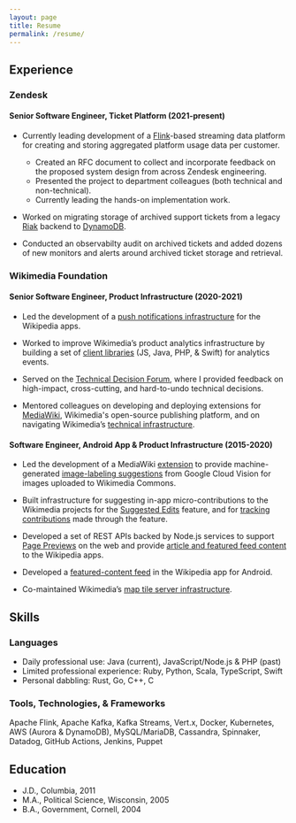```yaml
---
layout: page
title: Resume
permalink: /resume/
---
```


## Experience
### Zendesk
#### Senior Software Engineer, Ticket Platform (2021-present)

* Currently leading development of a [Flink](https://flink.apache.org/)-based streaming data platform for creating and storing aggregated platform usage data per customer.
  * Created an RFC document to collect and incorporate feedback on the proposed system design from across Zendesk engineering.
  * Presented the project to department colleagues (both technical and non-technical).
  * Currently leading the hands-on implementation work.

* Worked on migrating storage of archived support tickets from a legacy [Riak](https://riak.com/index.html) backend to [DynamoDB](https://aws.amazon.com/dynamodb/).

* Conducted an observabilty audit on archived tickets and added dozens of new monitors and alerts around archived ticket storage and retrieval.

### Wikimedia Foundation
#### Senior Software Engineer, Product Infrastructure (2020-2021)

* Led the development of a [push notifications infrastructure](https://www.mediawiki.org/wiki/Wikimedia_Product_Infrastructure_team/Push_Notifications_Infrastructure) for the Wikipedia apps.

* Worked to improve Wikimedia’s product analytics infrastructure by building a set of [client libraries](https://wikitech.wikimedia.org/wiki/Event_Platform/Client) (JS, Java, PHP, & Swift) for analytics events.

* Served on the [Technical Decision Forum](https://www.mediawiki.org/wiki/Technical_Decision_Forum), where I provided feedback on high-impact, cross-cutting, and hard-to-undo technical decisions.

* Mentored colleagues on developing and deploying extensions for [MediaWiki](https://www.mediawiki.org/wiki/MediaWiki), Wikimedia's open-source publishing platform, and on navigating Wikimedia’s [technical infrastructure](https://wikitech.wikimedia.org/wiki/Main_Page).

#### Software Engineer, Android App & Product Infrastructure (2015-2020)

* Led the development of a MediaWiki [extension](https://www.mediawiki.org/wiki/Extension:MachineVision) to provide machine-generated [image-labeling suggestions](https://commons.wikimedia.org/wiki/Commons:Structured_data/Computer-aided_tagging) from Google Cloud Vision for images uploaded to Wikimedia Commons.

* Built infrastructure for suggesting in-app micro-contributions to the Wikimedia projects for the [Suggested Edits](https://www.mediawiki.org/wiki/Wikimedia_Apps/Suggested_edits) feature, and for [tracking contributions](https://www.mediawiki.org/wiki/Extension:WikimediaEditorTasks) made through the feature.

* Developed a set of REST APIs backed by Node.js services to support [Page Previews](https://www.mediawiki.org/wiki/Page_Previews) on the web and provide [article and featured feed content](https://www.mediawiki.org/wiki/Wikimedia_Apps/Team/RESTBase_services_for_apps) to the Wikipedia apps.

* Developed a [featured-content feed](https://www.mediawiki.org/wiki/Wikimedia_Apps/Android_FAQ#Explore_feed) in the Wikipedia app for Android.

* Co-maintained Wikimedia’s [map tile server infrastructure](https://www.mediawiki.org/wiki/Wikimedia_Maps).

## Skills

### Languages
* Daily professional use: Java (current), JavaScript/Node.js & PHP (past)
* Limited professional experience: Ruby, Python, Scala, TypeScript, Swift
* Personal dabbling: Rust, Go, C++, C

### Tools, Technologies, & Frameworks
Apache Flink, Apache Kafka, Kafka Streams, Vert.x, Docker, Kubernetes, AWS (Aurora & DynamoDB), MySQL/MariaDB, Cassandra, Spinnaker, Datadog, GitHub Actions, Jenkins, Puppet

## Education
* J.D., Columbia, 2011
* M.A., Political Science, Wisconsin, 2005
* B.A., Government, Cornell, 2004
